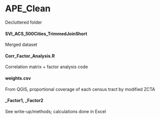 # APE_Clean
 Decluttered folder

#### SVI_ACS_500Cities_TrimmedJoinShort
 Merged dataset

#### Corr_Factor_Analysis.R
 Correlation matrix + factor analysis code

#### weights.csv
 From QGIS, proportional coverage of each census tract by modified ZCTA

#### _Factor1, _Factor2
 See write-up/methods; calculations done in Excel
